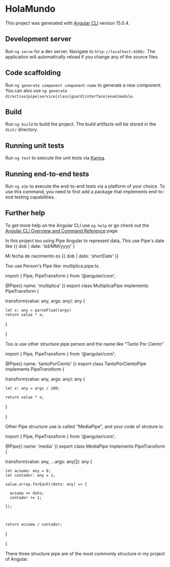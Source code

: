 # HolaMundo

This project was generated with [Angular CLI](https://github.com/angular/angular-cli) version 15.0.4.

## Development server

Run `ng serve` for a dev server. Navigate to `http://localhost:4200/`. The application will automatically reload if you change any of the source files.

## Code scaffolding

Run `ng generate component component-name` to generate a new component. You can also use `ng generate directive|pipe|service|class|guard|interface|enum|module`.

## Build

Run `ng build` to build the project. The build artifacts will be stored in the `dist/` directory.

## Running unit tests

Run `ng test` to execute the unit tests via [Karma](https://karma-runner.github.io).

## Running end-to-end tests

Run `ng e2e` to execute the end-to-end tests via a platform of your choice. To use this command, you need to first add a package that implements end-to-end testing capabilities.

## Further help

To get more help on the Angular CLI use `ng help` or go check out the [Angular CLI Overview and Command Reference](https://angular.io/cli) page.

In this project too using Pipe Angular to represent data, This use Pipe's date like {{ dob | date: 'dd/MM/yyyy' }
<p> Mi fecha de nacimiento es {{ dob | date: 'shortDate' }}

Too use Person's Pipe like: multiplica.pipe.ts.


import { Pipe, PipeTransform } from '@angular/core';

@Pipe({
  name: 'multiplica'
})
export class MultiplicaPipe implements PipeTransform {

  transform(value: any, args: any): any {

    let x: any = parseFloat(args)
    return value * x;
  }

}

Too is use other structure pipe person and the name like "Tanto Por Ciento"

import { Pipe, PipeTransform } from '@angular/core';

@Pipe({
  name: 'tantoPorCiento'
})
export class TantoPorCientoPipe implements PipeTransform {

  transform(value: any, args: any): any {

    let x: any = args / 100;

    return value * x;
  }

}

Other Pipe structure use is called "MediaPipe", and your code of struture is:

import { Pipe, PipeTransform } from '@angular/core';

@Pipe({
  name: 'media'
})
export class MediaPipe implements PipeTransform {




  transform(value: any, ...args: any[]): any {

    let acsuma: any = 0;
    let contador: any = 1;

    value.array.forEach((dato: any) => {

      acsuma += dato;
      contador += 1;

    });



    return acsuma / contador;
  }

}

There three structure pipe are of the most commonly structure in my project of Angular.








































